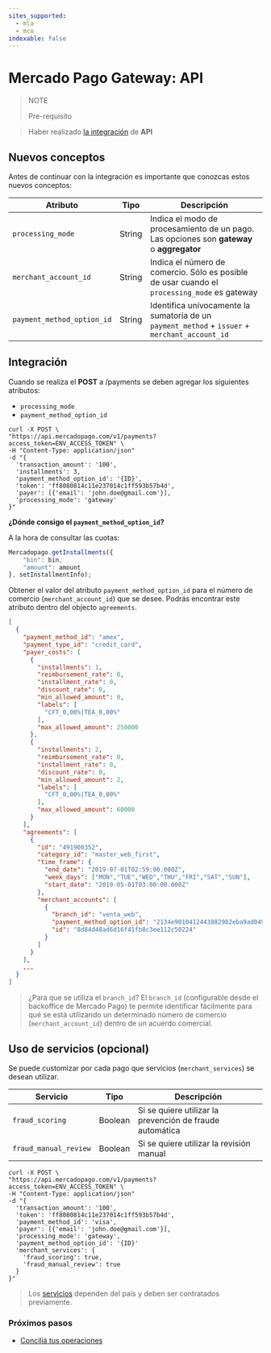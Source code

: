 ```yaml
---
sites_supported:
  - mla
  - mco
indexable: false
---
```


# Mercado Pago Gateway: API

> NOTE
>
> Pre-requisito
>

> Haber realizado [la integración](https://www.mercadopago.com.ar/developers/es/guides/payments/api/introduction) de **API**

## Nuevos conceptos

Antes de continuar con la integración es importante que conozcas estos nuevos conceptos:

|Atributo|Tipo|Descripción|
|---|---|---|
|`processing_mode`| String | Indica el modo de procesamiento de un pago. Las opciones son **gateway** o **aggregator**|
|`merchant_account_id`| String | Indica el número de comercio. Sólo es posible de usar cuando el `processing_mode` es gateway |
|`payment_method_option_id`| String | Identifica unívocamente la sumatoria de un `payment_method` + `issuer` + `merchant_account_id`|

## Integración

Cuando se realiza el **POST** a /payments se deben agregar los siguientes atributos:

* `processing_mode`
* `payment_method_option_id`

```curl
curl -X POST \
"https://api.mercadopago.com/v1/payments?access_token=ENV_ACCESS_TOKEN" \
-H "Content-Type: application/json"
-d "{
  'transaction_amount': '100',
  'installments': 3,
  'payment_method_option_id': '{ID}',
  'token': 'ff8080814c11e237014c1ff593b57b4d',
  'payer': [{'email': 'john.doe@gmail.com'}],
  'processing_mode': 'gateway'
}"
```

**¿Dónde consigo el `payment_method_option_id`?**

A la hora de consultar las cuotas:

```javascript
Mercadopago.getInstallments({
    "bin": bin,
    "amount": amount
}, setInstallmentInfo);
```

Obtener el valor del atributo `payment_method_option_id` para el número de comercio (`merchant_account_id`) que se desee. Podrás encontrar este atributo dentro del objecto `agreements`.

```json
[
  {
    "payment_method_id": "amex",
    "payment_type_id": "credit_card",
    "payer_costs": [
      {
        "installments": 1,
        "reimbursement_rate": 0,
        "installment_rate": 0,
        "discount_rate": 0,
        "min_allowed_amount": 0,
        "labels": [
          "CFT_0,00%|TEA_0,00%"
        ],
        "max_allowed_amount": 250000
      },
      {
        "installments": 2,
        "reimbursement_rate": 0,
        "installment_rate": 0,
        "discount_rate": 0,
        "min_allowed_amount": 2,
        "labels": [
          "CFT_0,00%|TEA_0,00%"
        ],
        "max_allowed_amount": 60000
      }
    ],
    "agreements": [
      {
        "id": "491900352",
        "category_id": "master_web_first",
        "time_frame": {
          "end_date": "2019-07-01T02:59:00.000Z",
          "week_days": ["MON","TUE","WED","THU","FRI","SAT","SUN"],
          "start_date": "2019-05-01T03:00:00.000Z"
        },
        "merchant_accounts": [
          {
            "branch_id": "venta_web",
            "payment_method_option_id": "2134e9010412443882982eba9ad04913",
            "id": "8d84d48ad6d16f41fb8c3ee112c50224"
          }
        ]
      }
    ],
    ...
  }
]
```

> ¿Para que se utiliza el `branch_id`? El `branch_id` (configurable desde el backoffice de Mercado Pago) te permite identificar fácilmente para qué se está utilizando un determinado número de comercio (`merchant_account_id`) dentro de un acuerdo comercial.

## Uso de servicios (opcional)

Se puede customizar por cada pago que servicios (`merchant_services`) se desean utilizar.

|Servicio|Tipo|Descripción|
|---|---|---|
|`fraud_scoring`|Boolean| Si se quiere utilizar la prevención de fraude automática|
|`fraud_manual_review`| Boolean| Si se quiere utilizar la revisión manual |

```curl
curl -X POST \
"https://api.mercadopago.com/v1/payments?access_token=ENV_ACCESS_TOKEN" \
-H "Content-Type: application/json"
-d "{
  'transaction_amount': '100',
  'token': 'ff8080814c11e237014c1ff593b57b4d',
  'payment_method_id': 'visa',
  'payer': [{'email': 'john.doe@gmail.com'}],
  'processing_mode': 'gateway',
  'payment_method_option_id': '{ID}'
  'merchant_services': {
    'fraud_scoring': true,
    'fraud_manual_review': true
  }
}"
```


> Los [servicios](https://www.mercadopago.com.ar/developers/es/localization/gateway) dependen del país y deben ser contratados previamente.

### Próximos pasos

* [Conciliá tus operaciones](https://www.mercadopago.com.ar/developers/es/guides/gateway/general-considerations/reconciliation/)
